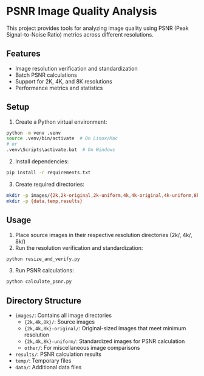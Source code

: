 # PSNR Image Quality Analysis

This project provides tools for analyzing image quality using PSNR (Peak Signal-to-Noise Ratio) metrics across different resolutions.

## Features

- Image resolution verification and standardization
- Batch PSNR calculations
- Support for 2K, 4K, and 8K resolutions
- Performance metrics and statistics

## Setup

1. Create a Python virtual environment:
```bash
python -m venv .venv
source .venv/bin/activate  # On Linux/Mac
# or
.venv\Scripts\activate.bat  # On Windows
```

2. Install dependencies:
```bash
pip install -r requirements.txt
```

3. Create required directories:
```bash
mkdir -p images/{2k,2k-original,2k-uniform,4k,4k-original,4k-uniform,8k,8k-original,8k-uniform,other}
mkdir -p {data,temp,results}
```

## Usage

1. Place source images in their respective resolution directories (2k/, 4k/, 8k/)
2. Run the resolution verification and standardization:
```bash
python resize_and_verify.py
```

3. Run PSNR calculations:
```bash
python calculate_psnr.py
```

## Directory Structure

- `images/`: Contains all image directories
  - `{2k,4k,8k}/`: Source images
  - `{2k,4k,8k}-original/`: Original-sized images that meet minimum resolution
  - `{2k,4k,8k}-uniform/`: Standardized images for PSNR calculation
  - `other/`: For miscellaneous image comparisons
- `results/`: PSNR calculation results
- `temp/`: Temporary files
- `data/`: Additional data files 
